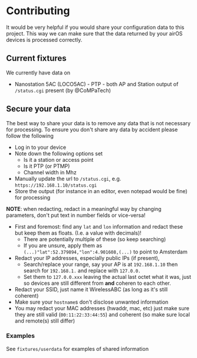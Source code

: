 # Contributing

It would be very helpful if you would share your configuration data to this project. This way we can make sure that the data returned by your airOS devices is processed correctly.

## Current fixtures

We currently have data on

- Nanostation 5AC (LOCO5AC) - PTP - both AP and Station output of `/status.cgi` present (by @CoMPaTech)

## Secure your data

The best way to share your data is to remove any data that is not necessary for processing. To ensure you don't share any data by accident please follow the following

- Log in to your device
- Note down the following options set
  - Is it a station or access point
  - Is it PTP (or PTMP)
  - Channel width in Mhz
- Manually update the url to `/status.cgi`, e.g. `https://192.168.1.10/status.cgi`
- Store the output (for instance in an editor, even notepad would be fine) for processing

**NOTE**: when redacting, redact in a meaningful way by changing parameters, don't put text in number fields or vice-versa!

- First and foremost: find any `lat` and `lon` information and redact these but keep them as floats. (I.e. a value with decimals)!
  - There are potentially multiple of these (so keep searching)
  - If you are unsure, apply them as `(...)"lat":52.379894,"lon":4.901608,(...)` to point to Amsterdam
- Redact your IP addresses, especially public IPs (if present),
  - Search/replace your range, say your AP is at `192.168.1.10` then search for `192.168.1.` and replace with `127.0.0.`
  - Set them to `127.0.0.xxx` leaving the actual last octet what it was, just so devices are still different from **and** coheren to each other.
- Redact your SSID, just name it WirelessABC (as long as it's still coherent)
- Make sure your `hostname`s don't disclose unwanted information
- You may redact your MAC addresses (hwaddr, mac, etc) just make sure they are still valid (`00:11:22:33:44:55`) and coherent (so make sure local and remote(s) still differ)

### Examples

See `fixtures/userdata` for examples of shared information
